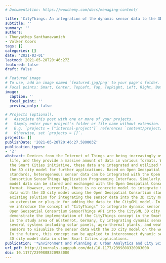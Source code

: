 ```yaml
---
# Documentation: https://wowchemy.com/docs/managing-content/

title: 'CityThings: An integration of the dynamic sensor data to the 3D city model'
subtitle: ''
summary: ''
authors:
- Thunyathep Santhanavanich
- Volker Coors
tags: []
categories: []
date: '2021-03-01'
lastmod: 2021-05-28T20:46:27Z
featured: false
draft: false

# Featured image
# To use, add an image named `featured.jpg/png` to your page's folder.
# Focal points: Smart, Center, TopLeft, Top, TopRight, Left, Right, BottomLeft, Bottom, BottomRight.
image:
  caption: ''
  focal_point: ''
  preview_only: false

# Projects (optional).
#   Associate this post with one or more of your projects.
#   Simply enter your project's folder or file name without extension.
#   E.g. `projects = ["internal-project"]` references `content/project/deep-learning/index.md`.
#   Otherwise, set `projects = []`.
projects: []
publishDate: '2021-05-28T20:46:27.580003Z'
publication_types:
- '2'
abstract: Devices from the Internet of Things are being increasingly used in everyday
  life, and they provide a massive amount of data in various formats. While implementing
  the Smart Cities initiative, these data are integrated and utilized together with
  the 3D city model for further applications. Based on Open Geospatial Consortium
  standards, heterogeneous sensor data can be integrated with the Open Geospatial
  Consortium SensorThings Application Programming Interface. Similarly, the 3D city
  model data can be stored and exchanged with the Open Geospatial Consortium CityGML
  format. However, currently, there is no concrete model to integrate these sensor
  data with the 3D city model using the Open Geospatial Consortium standards. The
  existing solution for integrating the sensor data into the 3D city model requires
  an extension or plug-in for adding the data to the CityGML model. In this paper,
  we introduce the concept of “CityThings” to integrate dynamic sensor data from the
  Open Geospatial Consortium SensorThings API into the CityGML 3D city models. We
  demonstrate the implementation of the CityThings concept in the Smart Villages project
  in the study area of Wüstenrot, Germany, by integrating dynamic sensor data from
  several systems including solar panels, agro-thermal plants, and weather monitoring
  sensors to visualize the sensor data with the 3D city model on the web platform.
  In the future, this concept can be applied to interconnect dynamic sensor data and
  3D city model data in other Smart Cities applications.
publication: '*Environment and Planning B: Urban Analytics and City Science*'
url_pdf: http://journals.sagepub.com/doi/10.1177/2399808320983000
doi: 10.1177/2399808320983000
---
```

